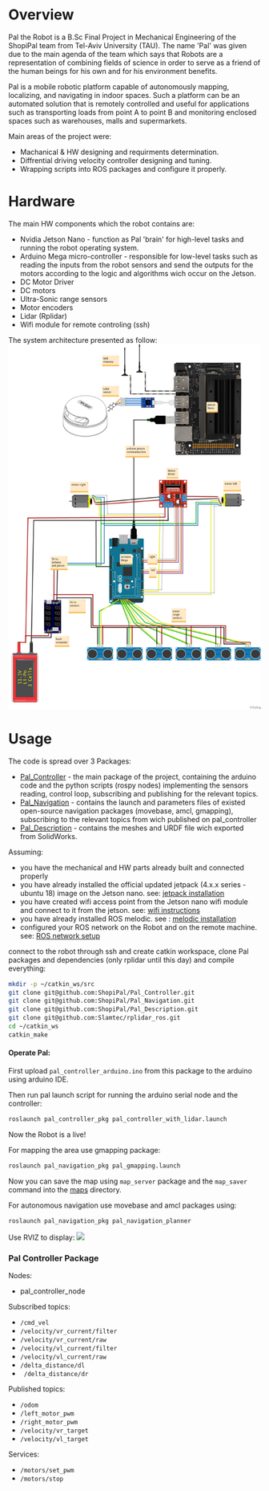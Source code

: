 # Overview
Pal the Robot is a B.Sc Final Project in Mechanical Engineering of the ShopiPal team from Tel-Aviv University (TAU).
The name 'Pal' was given due to the main agenda of the team which says that Robots  are a representation of combining fields of science in order to serve as a friend of the human beings for his own and for his environment benefits.

Pal is a mobile robotic platform capable of autonomously mapping, localizing, and navigating in indoor spaces. Such a platform can be an automated solution that is remotely controlled and useful for applications such as transporting loads from point A to point B and monitoring enclosed spaces such as warehouses, malls and supermarkets.

Main areas of the project were:
- Machanical & HW designing and requirments determination.
- Diffrential driving velocity controller designing and tuning.
- Wrapping scripts into ROS packages and configure it properly.   

# Hardware
The main HW components which the robot contains are:
- Nvidia Jetson Nano - function as Pal 'brain' for high-level tasks and running the robot operating system.
- Arduino Mega micro-controller -  responsible for low-level tasks such as reading the inputs from the robot sensors and send the outputs for the motors according to the logic and algorithms wich occur on the Jetson.  
- DC Motor Driver
- DC motors 
- Ultra-Sonic range sensors
- Motor encoders
- Lidar (Rplidar)
- Wifi module for remote controling (ssh)

The system architecture presented as follow:
![](https://github.com/ShopiPal/Pal_Controller/blob/main/media/System_Architecture.png)


# Usage
The code is spread over 3 Packages: 
- [Pal_Controller](https://github.com/ShopiPal/Pal_Controller/) - the main package of the project, containing the arduino code and the python scripts (rospy nodes) implementing the sensors reading, control loop, subscribing and publishing for the relevant topics.
- [Pal_Navigation](https://github.com/ShopiPal/Pal_Navigation/) - contains the launch and parameters files of existed open-source navigation packages (movebase, amcl, gmapping), subscribing to the relevant topics from wich published on pal_controller
- [Pal_Description](https://github.com/ShopiPal/Pal_Description/) - contains the meshes and URDF file wich exported from SolidWorks.

Assuming: 
- you have the mechanical and HW parts already built and connected properly  
- you have already installed the official updated jetpack (4.x.x series - ubuntu 18) image on the Jetson nano. see: [jetpack installation](https://developer.nvidia.com/embedded/learn/get-started-jetson-nano-devkit#intro)
- you have created wifi access point from the Jetson nano wifi module and connect to it from the jetson. see: [wifi instructions](https://forums.developer.nvidia.com/t/can-i-use-intel-wireless-ac8265-wifi-with-jetson-nano-as-internal-wifi-network/212519)
- you have already installed ROS melodic. see : [melodic installation](http://wiki.ros.org/melodic/Installation/Ubuntu)
- configured your ROS network on the Robot and on the remote machine. see: [ROS network setup](http://wiki.ros.org/ROS/NetworkSetup)

connect to the robot through ssh and create catkin workspace, clone Pal packages and dependencies (only rplidar until this day) and compile everything: 
```bash
mkdir -p ~/catkin_ws/src
git clone git@github.com:ShopiPal/Pal_Controller.git
git clone git@github.com:ShopiPal/Pal_Navigation.git
git clone git@github.com:ShopiPal/Pal_Description.git
git clone git@github.com:Slamtec/rplidar_ros.git
cd ~/catkin_ws
catkin_make
```

#### Operate Pal: 
First upload ```pal_controller_arduino.ino``` from this package to the arduino using arduino IDE.

Then run pal launch script for running the arduino serial node and the controller:
```bash
roslaunch pal_controller_pkg pal_controller_with_lidar.launch
```
Now the Robot is a live!

For mapping the area use gmapping package:
```bash
roslaunch pal_navigation_pkg pal_gmapping.launch
```
Now you can save the map using ```map_server``` package and the ```map_saver``` command into the [maps](https://github.com/ShopiPal/Pal_Navigation/tree/main/pal_navigation_pkg/maps) directory.

For autonomous navigation use movebase and amcl packages using:
```bash
roslaunch pal_navigation_pkg pal_navigation_planner
```

Use RVIZ to display:
![](https://github.com/ShopiPal/Pal_Controller/blob/main/media/pal_navigat_gif.gif)

### Pal Controller Package 
Nodes: 
- pal_controller_node

Subscribed topics:
- ``` /cmd_vel  ```
- ``` /velocity/vr_current/filter ```
- ``` /velocity/vr_current/raw ```
- ``` /velocity/vl_current/filter ```
- ``` /velocity/vl_current/raw ```
- ``` /delta_distance/dl ```
- ``` /delta_distance/dr```

Published topics:
- ``` /odom  ```
- ``` /left_motor_pwm ```
- ``` /right_motor_pwm ```
- ``` /velocity/vr_target ```
- ``` /velocity/vl_target ```

Services:
- ``` /motors/set_pwm ```
- ``` /motors/stop ```

